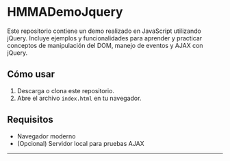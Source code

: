# HMMADemoJquery

Este repositorio contiene un demo realizado en JavaScript utilizando jQuery. Incluye ejemplos y funcionalidades para aprender y practicar conceptos de manipulación del DOM, manejo de eventos y AJAX con jQuery.

## Cómo usar

1. Descarga o clona este repositorio.
2. Abre el archivo `index.html` en tu navegador.

## Requisitos

- Navegador moderno
- (Opcional) Servidor local para pruebas AJAX

---
